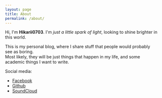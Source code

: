 ```yaml
---
layout: page
title: About
permalink: /about/
---
```


Hi, I'm **Hikarii0703**. I'm *just a little spark of light*, looking to shine brighter in this world.

This is my personal blog, where I share stuff that people would probably see as boring.<br/>
Most likely, they will be just things that happen in my life, and some academic things I want to write.

Social media:
* [Facebook](https://www.facebook.com/Hikarii0703)
* [Github](https://github.com/Hikarii0703)
* [SoundCloud](https://soundcloud.com/hikarii0703)
